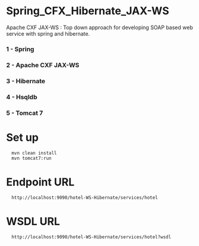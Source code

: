 # Spring_CFX_Hibernate_JAX-WS
Apache CXF JAX-WS : Top down approach for developing SOAP based web service with spring and hibernate.

### 1 - Spring
### 2 - Apache CXF JAX-WS
### 3 - Hibernate
### 4 - Hsqldb
### 5 - Tomcat 7

# Set up
      mvn clean install
      mvn tomcat7:run 

# Endpoint URL 
      http://localhost:9090/hotel-WS-Hibernate/services/hotel

# WSDL URL
      http://localhost:9090/hotel-WS-Hibernate/services/hotel?wsdl
